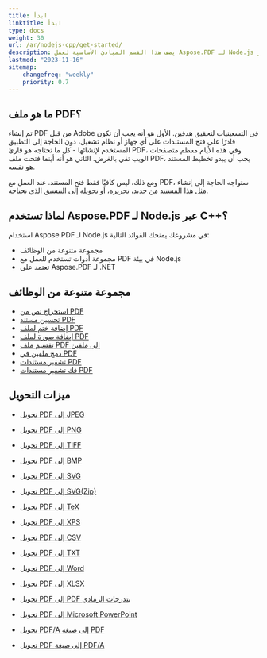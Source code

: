 ```yaml
---
title: ابدأ
linktitle: ابدأ
type: docs
weight: 30
url: /ar/nodejs-cpp/get-started/
description: يصف هذا القسم المبادئ الأساسية لعمل Aspose.PDF لـ Node.js عبر C++. يدعم Aspose.PDF لـ Node.js عبر C++ مجموعة واسعة من الوظائف.
lastmod: "2023-11-16"   
sitemap:
    changefreq: "weekly"
    priority: 0.7
---
```


## ما هو ملف PDF؟

تم إنشاء PDF من قبل Adobe في التسعينيات لتحقيق هدفين. الأول هو أنه يجب أن تكون قادرًا على فتح المستندات على أي جهاز أو نظام تشغيل، دون الحاجة إلى التطبيق المستخدم لإنشائها - كل ما تحتاجه هو قارئ PDF، وفي هذه الأيام معظم متصفحات الويب تفي بالغرض. الثاني هو أنه أينما فتحت ملف PDF، يجب أن يبدو تخطيط المستند هو نفسه.

ومع ذلك، ليس كافيًا فقط فتح المستند. عند العمل مع PDF، ستواجه الحاجة إلى إنشاء مثل هذا المستند من جديد، تحريره، أو تحويله إلى التنسيق الذي تحتاجه.

## لماذا تستخدم Aspose.PDF لـ Node.js عبر C++؟

استخدام Aspose.PDF لـ Node.js في مشروعك يمنحك الفوائد التالية:

- مجموعة متنوعة من الوظائف
- مجموعة أدوات تستخدم للعمل مع PDF في بيئة Node.js
- تعتمد على Aspose.PDF لـ .NET

## مجموعة متنوعة من الوظائف

- [استخراج نص من PDF](/pdf/ar/nodejs-cpp/extract-text/)
- [تحسين مستند PDF](/pdf/ar/nodejs-cpp/optimize-pdf/)
- [إضافة ختم لملف PDF](/pdf/ar/nodejs-cpp/add-stamp-to-pdf/)
- [إضافة صورة لملف PDF](/pdf/ar/nodejs-cpp/add-image-to-pdf/)
- [تقسيم ملف PDF إلى ملفين](/pdf/ar/nodejs-cpp/split-pdf/)
- [دمج ملفين في PDF](/pdf/ar/nodejs-cpp/merge-pdf/)
- [تشفير مستندات PDF](/pdf/ar/nodejs-cpp/encrypt-pdf/)
- [فك تشفير مستندات PDF](/pdf/ar/nodejs-cpp/decrypt-pdf/)

## ميزات التحويل

- [تحويل PDF إلى JPEG](/pdf/ar/nodejs-cpp/convert-pdf-to-images-format/)
- [تحويل PDF إلى PNG](/pdf/ar/nodejs-cpp/convert-pdf-to-images-format/)
- [تحويل PDF إلى TIFF](/pdf/ar/nodejs-cpp/convert-pdf-to-images-format/)
- [تحويل PDF إلى BMP](/pdf/ar/nodejs-cpp/convert-pdf-to-images-format/)
- [تحويل PDF إلى SVG](/pdf/ar/nodejs-cpp/convert-pdf-to-images-format/)

- [تحويل PDF إلى SVG(Zip)](/pdf/ar/nodejs-cpp/convert-pdf-to-images-format/)
- [تحويل PDF إلى TeX](/pdf/ar/nodejs-cpp/convert-pdf-to-other-files/)
- [تحويل PDF إلى XPS](/pdf/ar/nodejs-cpp/convert-pdf-to-other-files/)
- [تحويل PDF إلى CSV](/pdf/ar/nodejs-cpp/convert-pdf-to-xlsx/)
- [تحويل PDF إلى TXT](/pdf/ar/nodejs-cpp/convert-pdf-to-other-files/)
- [تحويل PDF إلى Word](/pdf/ar/nodejs-cpp/convert-pdf-to-doc/)
- [تحويل PDF إلى XLSX](/pdf/ar/nodejs-cpp/convert-pdf-to-xlsx/)
- [تحويل PDF إلى PDF بتدرجات الرمادي](/pdf/ar/nodejs-cpp/convert-pdf-to-other-files/)
- [تحويل PDF إلى Microsoft PowerPoint](/pdf/ar/nodejs-cpp/convert-pdf-to-powerpoint/)
- [تحويل PDF/A إلى صيغة PDF](/pdf/ar/nodejs-cpp/convert-pdfa-to-pdf/)
- [تحويل PDF إلى صيغة PDF/A](/pdf/ar/nodejs-cpp/convert-pdf-to-pdfa/)